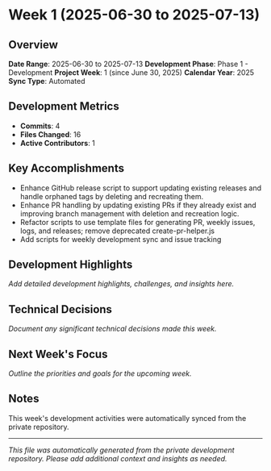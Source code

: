 # Week 1 (2025-06-30 to 2025-07-13)

## Overview
**Date Range**: 2025-06-30 to 2025-07-13
**Development Phase**: Phase 1 - Development
**Project Week**: 1 (since June 30, 2025)
**Calendar Year**: 2025
**Sync Type**: Automated

## Development Metrics
- **Commits**: 4
- **Files Changed**: 16
- **Active Contributors**: 1

## Key Accomplishments
- Enhance GitHub release script to support updating existing releases and handle orphaned tags by deleting and recreating them.
- Enhance PR handling by updating existing PRs if they already exist and improving branch management with deletion and recreation logic.
- Refactor scripts to use template files for generating PR, weekly issues, logs, and releases; remove deprecated create-pr-helper.js
- Add scripts for weekly development sync and issue tracking

## Development Highlights
*Add detailed development highlights, challenges, and insights here.*

## Technical Decisions
*Document any significant technical decisions made this week.*

## Next Week's Focus
*Outline the priorities and goals for the upcoming week.*

## Notes
This week's development activities were automatically synced from the private repository.

---

*This file was automatically generated from the private development repository. Please add additional context and insights as needed.*
